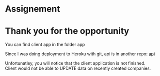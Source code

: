 # Assignement

# Thank you for the opportunity
You can find client app in the folder app

Since I was doing deployment to Heroku with git, api is in another repo: [api](https://github.com/martinheinr/ruby)

Unfortunatley, you will notice that the client application is not finished. Client would not be able to UPDATE data on recently created companies.
